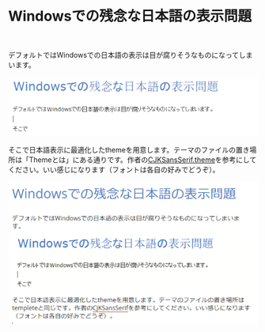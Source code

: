 Windowsでの残念な日本語の表示問題
=================================

 

デフォルトではWindowsでの日本語の表示は目が腐りそうなものになってしまいます。

![](<img/default-theme.png>)

そこで日本語表示に最適化したthemeを用意します。テーマのファイルの置き場所は「Themeとは」にある通りです。作者の<a href="https://gist.github.com/K-atc/d9177b2a00ebe83fb41d#file-cjksansserif-theme" target=_blank>CJKSansSerif.theme</a>を参考にしてください。いい感じになります（フォントは各自の好みでどうぞ）。

![](<img/cjk-theme.png>)
